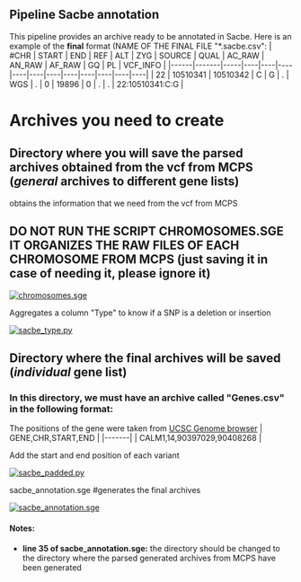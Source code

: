 ## Pipeline Sacbe annotation
This pipeline provides an archive ready to be annotated in Sacbe. Here is an example of the **final** format (NAME OF THE FINAL FILE "*.sacbe.csv":
| #CHR | START | END | REF	| ALT	| ZYG	| SOURCE	| QUAL	| AC_RAW	| AN_RAW	| AF_RAW	| GQ	| PL | VCF_INFO |
|------|-------|-----|----|----|----|----|----|----|----|----|----|----|----|
| 22 | 10510341 | 10510342 | C	| G	| .	| WGS	| .	| 0	| 19896	| 0	| .	| . | 22:10510341:C:G |

# Archives you need to create 
## Directory where you will save the parsed archives obtained from the vcf from MCPS (*general* archives to different gene lists)
obtains the information that we need from the vcf from MCPS

## DO NOT RUN THE SCRIPT CHROMOSOMES.SGE IT ORGANIZES THE RAW FILES OF EACH CHROMOSOME FROM MCPS (just saving it in case of needing it, please ignore it)
[![chromosomes.sge](https://img.shields.io/badge/chromosomes.sge-blue)](https://github.com/aldairarchez/CGJ_Lab/blob/main/Sacbe_annotation/Codes/chromosomes.sge)

Aggregates a column "Type" to know if a SNP is a deletion or insertion

[![sacbe_type.py](https://img.shields.io/badge/sacbe_type.py-blue)](https://github.com/aldairarchez/CGJ_Lab/blob/main/Sacbe_annotation/Codes/sacbe_type.py)


## Directory where the final archives will be saved (*individual* gene list)
### In this directory, we must have an archive called "Genes.csv" in the following format:
The positions of the gene were taken from [UCSC Genome browser](https://genome.ucsc.edu/)
| GENE,CHR,START,END |
|-------|
| CALM1,14,90397029,90408268 |

Add the start and end position of each variant

[![sacbe_padded.py](https://img.shields.io/badge/sacbe_padded.py-blue)](https://github.com/aldairarchez/CGJ_Lab/blob/main/Sacbe_annotation/Codes/sacbe_padded.py)

sacbe_annotation.sge #generates the final archives

[![sacbe_annotation.sge](https://img.shields.io/badge/sacbe_annotation.sge-red)](https://github.com/aldairarchez/CGJ_Lab/blob/main/Sacbe_annotation/Codes/sacbe_annotation.sge)

#### Notes:
* **line 35 of sacbe_annotation.sge:** the directory should be changed to the directory where the parsed generated archives from MCPS have been generated

